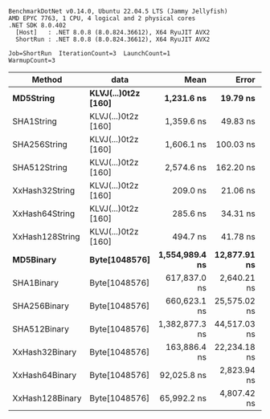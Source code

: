 ```

BenchmarkDotNet v0.14.0, Ubuntu 22.04.5 LTS (Jammy Jellyfish)
AMD EPYC 7763, 1 CPU, 4 logical and 2 physical cores
.NET SDK 8.0.402
  [Host]   : .NET 8.0.8 (8.0.824.36612), X64 RyuJIT AVX2
  ShortRun : .NET 8.0.8 (8.0.824.36612), X64 RyuJIT AVX2

Job=ShortRun  IterationCount=3  LaunchCount=1  
WarmupCount=3  

```
| Method          | data                | Mean           | Error        | StdDev      | Min            | Max            | Gen0   | Allocated |
|---------------- |-------------------- |---------------:|-------------:|------------:|---------------:|---------------:|-------:|----------:|
| **MD5String**       | **KLVJ(...)0t2z [160]** |     **1,231.6 ns** |     **19.79 ns** |     **1.08 ns** |     **1,230.6 ns** |     **1,232.7 ns** | **0.0134** |    **1128 B** |
| SHA1String      | KLVJ(...)0t2z [160] |     1,359.6 ns |     49.83 ns |     2.73 ns |     1,357.7 ns |     1,362.7 ns | 0.0153 |    1416 B |
| SHA256String    | KLVJ(...)0t2z [160] |     1,606.1 ns |    100.03 ns |     5.48 ns |     1,599.8 ns |     1,609.9 ns | 0.0210 |    1856 B |
| SHA512String    | KLVJ(...)0t2z [160] |     2,574.6 ns |    162.20 ns |     8.89 ns |     2,564.4 ns |     2,580.5 ns | 0.0381 |    3240 B |
| XxHash32String  | KLVJ(...)0t2z [160] |       209.0 ns |     21.06 ns |     1.15 ns |       207.9 ns |       210.2 ns | 0.0069 |     584 B |
| XxHash64String  | KLVJ(...)0t2z [160] |       285.6 ns |     34.31 ns |     1.88 ns |       284.4 ns |       287.8 ns | 0.0086 |     728 B |
| XxHash128String | KLVJ(...)0t2z [160] |       494.7 ns |     41.78 ns |     2.29 ns |       492.7 ns |       497.2 ns | 0.0134 |    1128 B |
| **MD5Binary**       | **Byte[1048576]**       | **1,554,989.4 ns** | **12,877.91 ns** |   **705.88 ns** | **1,554,286.9 ns** | **1,555,698.6 ns** |      **-** |      **41 B** |
| SHA1Binary      | Byte[1048576]       |   617,837.0 ns |  2,640.21 ns |   144.72 ns |   617,698.7 ns |   617,987.4 ns |      - |      49 B |
| SHA256Binary    | Byte[1048576]       |   660,623.1 ns | 25,575.02 ns | 1,401.85 ns |   659,033.6 ns |   661,682.8 ns |      - |      57 B |
| SHA512Binary    | Byte[1048576]       | 1,382,877.3 ns | 44,517.03 ns | 2,440.13 ns | 1,380,087.8 ns | 1,384,615.8 ns |      - |      89 B |
| XxHash32Binary  | Byte[1048576]       |   163,886.4 ns | 22,234.18 ns | 1,218.73 ns |   163,035.2 ns |   165,282.5 ns |      - |      32 B |
| XxHash64Binary  | Byte[1048576]       |    92,025.8 ns |  2,823.94 ns |   154.79 ns |    91,897.1 ns |    92,197.6 ns |      - |      32 B |
| XxHash128Binary | Byte[1048576]       |    65,992.2 ns |  4,807.42 ns |   263.51 ns |    65,695.5 ns |    66,199.2 ns |      - |      40 B |
